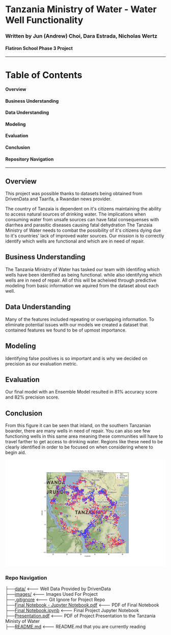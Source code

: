 # **Tanzania Ministry of Water** - Water Well Functionality  
### Written by Jun (Andrew) Choi, Dara Estrada, Nicholas Wertz
#### Flatiron School Phase 3 Project  
----

# Table of Contents
#### Overview
#### Business Understanding
#### Data Understanding
#### Modeling
#### Evaluation
#### Conclusion
#### Repository Navigation

---

## Overview
This project was possible thanks to datasets being obtained from DrivenData and Taarifa, a Rwandan news provider. 

The country of Tanzaia is dependent on it's citizens maintaining the ability to access natural sources of drinking water. 
The implications when consuming water from unsafe sources can have fatal consequenses with diarrhea and parasitic diseases causing fatal dehydration
The Tanzaia Ministry of Water needs to combat the possibility of it's citizens dying due to it's countries' lack of improved water sources. Our mission is to correctly identify which wells are functional and which are in need of repair. 


## Business Understanding

The Tanzania Ministry of Water has tasked our team with identifing which wells have been identified as being functional. while also identifying which wells are in need of repair. All of this will be acheived through predictive modeling from basic information we aquired from the dataset about each well.


## Data Understanding

Many of the features included repeating or overlapping information. To eliminate potential issues with our models we created a dataset that contained features we found to be of upmost importance.


## Modeling

 Identifying false positives is so important and is why we decided on precision as our evaluation metric.


## Evaluation

Our final model with an Ensemble Model resulted in 81% accuracy score and 82% precision score.


## Conclusion

From this figure it can be seen that inland, on the southern Tanzanian boarder, there are many wells in need of repair. You can also see few functioning wells in this same area meaning these communities will have to travel farther to get access to drinking water. Regions like these need to be clearly identified in order to be focused on when considering where to begin aid.

![Combined Map](images/combo.png)



### Repo Navigation 
├──[data/](https://bit.ly/3CGlbiD)     <--- Well Data Provided by DrivenData <br> 
├──[images/](https://bit.ly/3JdpAfw)     <--- Images Used For Project <br> 
├──[.gitignore](https://bit.ly/3Jf9D8r)     <--- Git Ignore for Project Repo <br> 
├──[Final Notebook - Jupyter Notebook.pdf](https://bit.ly/3CF0ovO)     <--- PDF of Final Notebook <br> 
├──[Final Notebook.ipynb](https://bit.ly/3q1c5rD)     <--- Final Project Jupyter Notebook <br>
├──[Presentation.pdf](https://bit.ly/3i2zO6v)     <--- PDF of Project Presentation to the Tanzania Ministy of Water <br>
├──[README.md](https://bit.ly/3w1luDp)     <--- README.md that you are currently reading <br>

